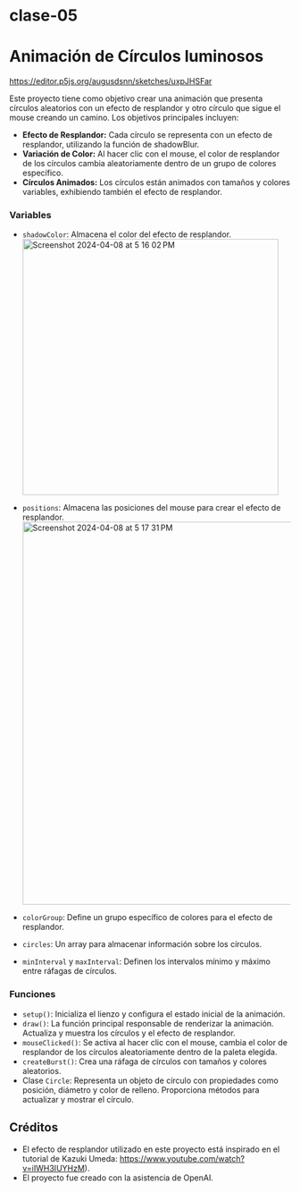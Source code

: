 # clase-05
# Animación de Círculos luminosos
https://editor.p5js.org/augusdsnn/sketches/uxpJHSFar

Este proyecto tiene como objetivo crear una animación que presenta círculos aleatorios con un efecto de resplandor y otro círculo que sigue el mouse creando un camino. Los objetivos principales incluyen:

- **Efecto de Resplandor:** Cada círculo se representa con un efecto de resplandor, utilizando la función de shadowBlur.
- **Variación de Color:** Al hacer clic con el mouse, el color de resplandor de los círculos cambia aleatoriamente dentro de un grupo de colores específico.
- **Círculos Animados:** Los círculos están animados con tamaños y colores variables, exhibiendo también el efecto de resplandor.

### Variables

- `shadowColor`: Almacena el color del efecto de resplandor.
  <img width="458" alt="Screenshot 2024-04-08 at 5 16 02 PM" src="https://github.com/augusdsnn/dis9034-2024-1/assets/128400710/fc0e4aa4-daa5-423f-98ff-7cdde0567146">
- `positions`: Almacena las posiciones del mouse para crear el efecto de resplandor.
  <img width="685" alt="Screenshot 2024-04-08 at 5 17 31 PM" src="https://github.com/augusdsnn/dis9034-2024-1/assets/128400710/64bf3bc0-9a4a-476c-b286-606272be4f53">


- `colorGroup`: Define un grupo específico de colores para el efecto de resplandor.
- `circles`: Un array para almacenar información sobre los círculos.
- `minInterval` y `maxInterval`: Definen los intervalos mínimo y máximo entre ráfagas de círculos.

### Funciones

- `setup()`: Inicializa el lienzo y configura el estado inicial de la animación.
- `draw()`: La función principal responsable de renderizar la animación. Actualiza y muestra los círculos y el efecto de resplandor.
- `mouseClicked()`: Se activa al hacer clic con el mouse, cambia el color de resplandor de los círculos aleatoriamente dentro de la paleta elegida.
- `createBurst()`: Crea una ráfaga de círculos con tamaños y colores aleatorios.
- Clase `Circle`: Representa un objeto de círculo con propiedades como posición, diámetro y color de relleno. Proporciona métodos para actualizar y mostrar el círculo.

## Créditos

- El efecto de resplandor utilizado en este proyecto está inspirado en el tutorial de Kazuki Umeda: https://www.youtube.com/watch?v=iIWH3IUYHzM).
- El proyecto fue creado con la asistencia de OpenAI.
